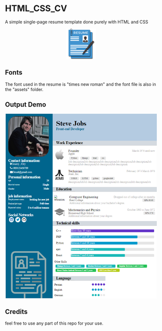 # HTML_CSS_CV
A simple single-page resume template done purely with HTML and CSS

<p align="center">
  <img src="./assets/pngwing.com.png" width="100" title="hover text">
</p>

## Fonts
The font used in the resume is "times new roman" and the font file is also in the "assets" folder.

## Output Demo

<p align="center">
  <img src="output.png" width="500" title="hover text">
</p>

## Credits
feel free to use any part of this repo for your use.


